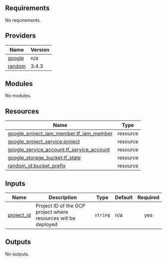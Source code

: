 <!-- BEGIN_TF_DOCS -->
## Requirements

No requirements.

## Providers

| Name | Version |
|------|---------|
| <a name="provider_google"></a> [google](#provider\_google) | n/a |
| <a name="provider_random"></a> [random](#provider\_random) | 3.4.3 |

## Modules

No modules.

## Resources

| Name | Type |
|------|------|
| [google_project_iam_member.tf_iam_member](https://registry.terraform.io/providers/hashicorp/google-beta/latest/docs/resources/project_iam_member) | resource |
| [google_project_service.project](https://registry.terraform.io/providers/hashicorp/google-beta/latest/docs/resources/project_service) | resource |
| [google_service_account.tf_service_account](https://registry.terraform.io/providers/hashicorp/google-beta/latest/docs/resources/service_account) | resource |
| [google_storage_bucket.tf_state](https://registry.terraform.io/providers/hashicorp/google-beta/latest/docs/resources/storage_bucket) | resource |
| [random_id.bucket_prefix](https://registry.terraform.io/providers/hashicorp/random/latest/docs/resources/id) | resource |

## Inputs

| Name | Description | Type | Default | Required |
|------|-------------|------|---------|:--------:|
| <a name="input_project_id"></a> [project\_id](#input\_project\_id) | Project ID of the GCP project where resources will be deployed | `string` | n/a | yes |

## Outputs

No outputs.
<!-- END_TF_DOCS -->